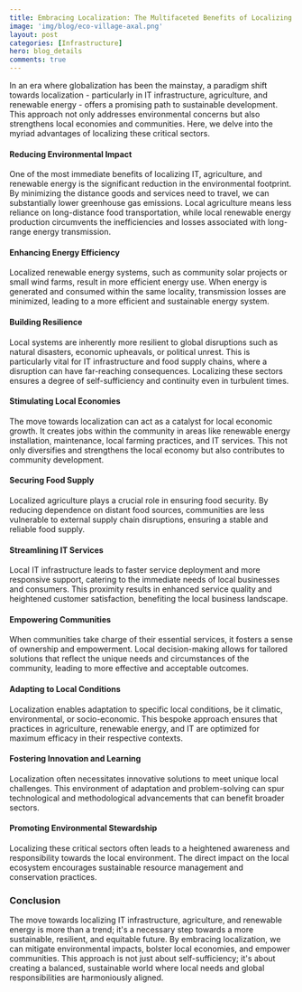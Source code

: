 ```yaml
---
title: Embracing Localization: The Multifaceted Benefits of Localizing IT, Agriculture, and Renewable Energy
image: 'img/blog/eco-village-axal.png'
layout: post
categories: [Infrastructure]
hero: blog_details
comments: true
---
```


In an era where globalization has been the mainstay, a paradigm shift towards localization - particularly in IT infrastructure, agriculture, and renewable energy - offers a promising path to sustainable development. This approach not only addresses environmental concerns but also strengthens local economies and communities. Here, we delve into the myriad advantages of localizing these critical sectors.

#### Reducing Environmental Impact

One of the most immediate benefits of localizing IT, agriculture, and renewable energy is the significant reduction in the environmental footprint. By minimizing the distance goods and services need to travel, we can substantially lower greenhouse gas emissions. Local agriculture means less reliance on long-distance food transportation, while local renewable energy production circumvents the inefficiencies and losses associated with long-range energy transmission.

#### Enhancing Energy Efficiency

Localized renewable energy systems, such as community solar projects or small wind farms, result in more efficient energy use. When energy is generated and consumed within the same locality, transmission losses are minimized, leading to a more efficient and sustainable energy system.

#### Building Resilience

Local systems are inherently more resilient to global disruptions such as natural disasters, economic upheavals, or political unrest. This is particularly vital for IT infrastructure and food supply chains, where a disruption can have far-reaching consequences. Localizing these sectors ensures a degree of self-sufficiency and continuity even in turbulent times.

#### Stimulating Local Economies

The move towards localization can act as a catalyst for local economic growth. It creates jobs within the community in areas like renewable energy installation, maintenance, local farming practices, and IT services. This not only diversifies and strengthens the local economy but also contributes to community development.

#### Securing Food Supply

Localized agriculture plays a crucial role in ensuring food security. By reducing dependence on distant food sources, communities are less vulnerable to external supply chain disruptions, ensuring a stable and reliable food supply.

#### Streamlining IT Services

Local IT infrastructure leads to faster service deployment and more responsive support, catering to the immediate needs of local businesses and consumers. This proximity results in enhanced service quality and heightened customer satisfaction, benefiting the local business landscape.

#### Empowering Communities

When communities take charge of their essential services, it fosters a sense of ownership and empowerment. Local decision-making allows for tailored solutions that reflect the unique needs and circumstances of the community, leading to more effective and acceptable outcomes.

#### Adapting to Local Conditions

Localization enables adaptation to specific local conditions, be it climatic, environmental, or socio-economic. This bespoke approach ensures that practices in agriculture, renewable energy, and IT are optimized for maximum efficacy in their respective contexts.

#### Fostering Innovation and Learning

Localization often necessitates innovative solutions to meet unique local challenges. This environment of adaptation and problem-solving can spur technological and methodological advancements that can benefit broader sectors.

#### Promoting Environmental Stewardship

Localizing these critical sectors often leads to a heightened awareness and responsibility towards the local environment. The direct impact on the local ecosystem encourages sustainable resource management and conservation practices.

### Conclusion

The move towards localizing IT infrastructure, agriculture, and renewable energy is more than a trend; it's a necessary step towards a more sustainable, resilient, and equitable future. By embracing localization, we can mitigate environmental impacts, bolster local economies, and empower communities. This approach is not just about self-sufficiency; it's about creating a balanced, sustainable world where local needs and global responsibilities are harmoniously aligned.
